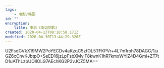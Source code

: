 ```yaml
---
tags:
    - 电影/韩国
id: ""
encryption:
    title: 电影《幸运钥匙》
created: 2020-04-13T08:18:58.171Z
modified: 2020-04-30T13:44:29.326Z
---
```

U2FsdGVkX19MW2PoYECDv4aKzqC5zfOL5TFKPVr+4L7m1roh78DAGG/1juGZ6cCnvKJbtpO+SeED16jzLpFsbXMviF8kwnK1hR7kmxWYiZ4D4Gmi+ZT7tD1uAThLzbUOlIOLG7AEchKG2P2vJCZ5MA==